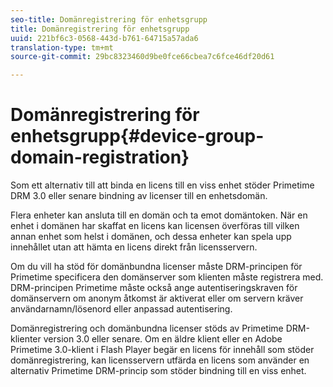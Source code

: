 ```yaml
---
seo-title: Domänregistrering för enhetsgrupp
title: Domänregistrering för enhetsgrupp
uuid: 221bf6c3-0568-443d-b761-64715a57ada6
translation-type: tm+mt
source-git-commit: 29bc8323460d9be0fce66cbea7c6fce46df20d61

---
```



# Domänregistrering för enhetsgrupp{#device-group-domain-registration}

Som ett alternativ till att binda en licens till en viss enhet stöder Primetime DRM 3.0 eller senare bindning av licenser till en enhetsdomän.

Flera enheter kan ansluta till en domän och ta emot domäntoken. När en enhet i domänen har skaffat en licens kan licensen överföras till vilken annan enhet som helst i domänen, och dessa enheter kan spela upp innehållet utan att hämta en licens direkt från licensservern.

Om du vill ha stöd för domänbundna licenser måste DRM-principen för Primetime specificera den domänserver som klienten måste registrera med. DRM-principen Primetime måste också ange autentiseringskraven för domänservern om anonym åtkomst är aktiverat eller om servern kräver användarnamn/lösenord eller anpassad autentisering.

Domänregistrering och domänbundna licenser stöds av Primetime DRM-klienter version 3.0 eller senare. Om en äldre klient eller en Adobe Primetime 3.0-klient i Flash Player begär en licens för innehåll som stöder domänregistrering, kan licensservern utfärda en licens som använder en alternativ Primetime DRM-princip som stöder bindning till en viss enhet.

